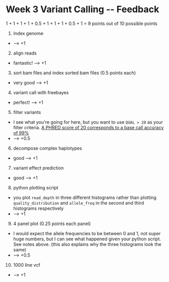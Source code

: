 # Week 3 Variant Calling -- Feedback

1 + 1 + 1 + 1 + 0.5 + 1 + 1 + 1 + 0.5 + 1 = 9 points out of 10 possible points

1. Index genome

  * --> +1

2. align reads

  * fantastic! --> +1

3. sort bam files and index sorted bam files (0.5 points each)

  * very good --> +1

4. variant call with freebayes

  * perfect! --> +1

5. filter variants

  * I see what you're going for here, but you want to use `QUAL > 20` as your filter criteria. [A PHRED score of 20 corresponds to a base call accuracy of 99%](https://en.wikipedia.org/wiki/Phred_quality_score)
  * --> +0.5

6. decompose complex haplotypes

  * good --> +1

7. variant effect prediction

  * good --> +1

8. python plotting script

  * you plot `read_depth` in three different histograms rather than plotting `quality_distribution` and `allele_freq` in the second and third histograms respectively
  * --> +1

9. 4 panel plot (0.25 points each panel)

  * I would expect the allele frequencies to be between 0 and 1, not super huge numbers, but I can see what happened given your python script. See notes above. (this also explains why the three histograms look the same)
  * --> +0.5

10. 1000 line vcf

  * --> +1
